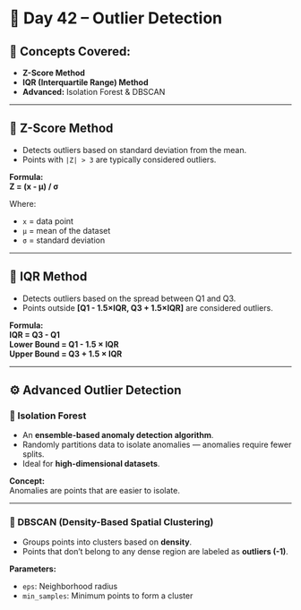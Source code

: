 # 📘 Day 42 – Outlier Detection

## 📌 Concepts Covered:
- **Z-Score Method**
- **IQR (Interquartile Range) Method**
- **Advanced:** Isolation Forest & DBSCAN  

---

## 🧾 Z-Score Method
- Detects outliers based on standard deviation from the mean.  
- Points with `|Z| > 3` are typically considered outliers.  

**Formula:**  
**Z = (x - μ) / σ**  

Where:  
- `x` = data point  
- `μ` = mean of the dataset  
- `σ` = standard deviation  

---

## 🧾 IQR Method
- Detects outliers based on the spread between Q1 and Q3.  
- Points outside **[Q1 - 1.5×IQR, Q3 + 1.5×IQR]** are considered outliers.  

**Formula:**  
**IQR = Q3 - Q1**  
**Lower Bound = Q1 - 1.5 × IQR**  
**Upper Bound = Q3 + 1.5 × IQR**  

---

## ⚙️ Advanced Outlier Detection

### 🔹 Isolation Forest
- An **ensemble-based anomaly detection algorithm**.  
- Randomly partitions data to isolate anomalies — anomalies require fewer splits.  
- Ideal for **high-dimensional datasets**.

**Concept:**  
Anomalies are points that are easier to isolate.

---

### 🔹 DBSCAN (Density-Based Spatial Clustering)
- Groups points into clusters based on **density**.  
- Points that don’t belong to any dense region are labeled as **outliers (-1)**.  

**Parameters:**  
- `eps`: Neighborhood radius  
- `min_samples`: Minimum points to form a cluster  

